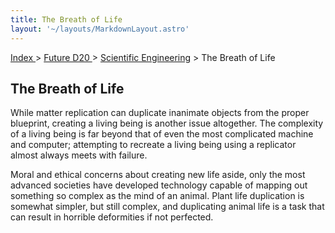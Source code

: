 ```yaml
---
title: The Breath of Life
layout: '~/layouts/MarkdownLayout.astro'
---
```


[ Index ](/) > [ Future D20 ](/future.d20.srd) > [ Scientific Engineering](/future.d20.srd/scientific.engineering) > The Breath of Life

##  The Breath of Life

While matter replication can duplicate inanimate objects from the proper
blueprint, creating a living being is another issue altogether. The complexity
of a living being is far beyond that of even the most complicated machine and
computer; attempting to recreate a living being using a replicator almost
always meets with failure.

Moral and ethical concerns about creating new life aside, only the most
advanced societies have developed technology capable of mapping out something
so complex as the mind of an animal. Plant life duplication is somewhat
simpler, but still complex, and duplicating animal life is a task that can
result in horrible deformities if not perfected.

